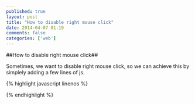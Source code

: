```yaml
---
published: true
layout: post
title: "How to disable right mouse click"
date: 2014-04-07 01:19
comments: false
categories: ['web']
---
```


##How to disable right mouse click##

Sometimes, we want to disable right mouse click, so we can achieve this by simplely adding a few lines of js.

{% highlight javascript linenos %}
<!-- disable_right_click.html BEGIN -->
<script type="text/javascript">
    document.body.oncontextmenu=function(){return false;};
    document.body.ondragstart=function(){return false;};
    document.body.onselectstart=function(){return false;};
    document.body.onbeforecopy=function(){return false;};
    document.body.onselect=function(){document.selection.empty();};
    document.body.oncopy=function(){document.select.empty();};
</script>
<!-- disable_right_click.html END -->
{% endhighlight %}
